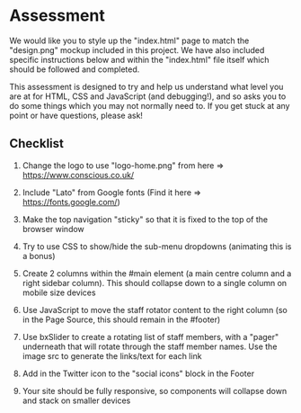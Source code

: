 
# Assessment

We would like you to style up the "index.html" page to match the "design.png" mockup included in this project. We have also included specific instructions below and within the "index.html" file itself which should be followed and completed.

This assessment is designed to try and help us understand what level you are at for HTML, CSS and JavaScript (and debugging!), and so asks you to do some things which you may not normally need to. If you get stuck at any point or have questions, please ask!

## Checklist

1. Change the logo to use "logo-home.png" from here => https://www.conscious.co.uk/

2. Include "Lato" from Google fonts (Find it here => https://fonts.google.com/)

3. Make the top navigation "sticky" so that it is fixed to the top of the browser window

4. Try to use CSS to show/hide the sub-menu dropdowns (animating this is a bonus)

5. Create 2 columns within the #main element (a main centre column and a right sidebar column). This should collapse down to a single column on mobile size devices

6. Use JavaScript to move the staff rotator content to the right column (so in the Page Source, this should remain in the #footer)

7. Use bxSlider to create a rotating list of staff members, with a "pager" underneath that will rotate through the staff member names. Use the image src to generate the links/text for each link

8. Add in the Twitter icon to the "social icons" block in the Footer

9. Your site should be fully responsive, so components will collapse down and stack on smaller devices
